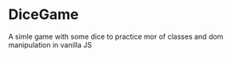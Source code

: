 # DiceGame
A simle game with some dice to practice mor of classes and dom manipulation in vanilla JS
